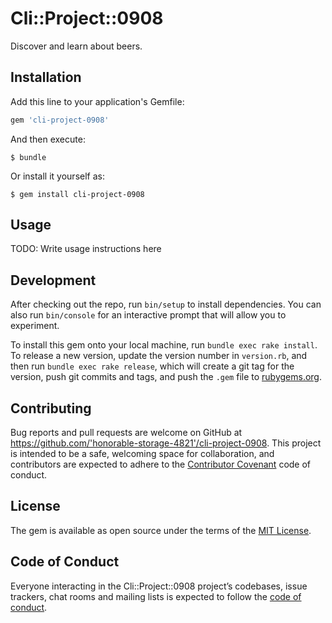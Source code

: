 # Cli::Project::0908

Discover and learn about beers.

## Installation

Add this line to your application's Gemfile:

```ruby
gem 'cli-project-0908'
```

And then execute:

    $ bundle

Or install it yourself as:

    $ gem install cli-project-0908

## Usage

TODO: Write usage instructions here

## Development

After checking out the repo, run `bin/setup` to install dependencies. You can also run `bin/console` for an interactive prompt that will allow you to experiment.

To install this gem onto your local machine, run `bundle exec rake install`. To release a new version, update the version number in `version.rb`, and then run `bundle exec rake release`, which will create a git tag for the version, push git commits and tags, and push the `.gem` file to [rubygems.org](https://rubygems.org).

## Contributing

Bug reports and pull requests are welcome on GitHub at https://github.com/'honorable-storage-4821'/cli-project-0908. This project is intended to be a safe, welcoming space for collaboration, and contributors are expected to adhere to the [Contributor Covenant](http://contributor-covenant.org) code of conduct.

## License

The gem is available as open source under the terms of the [MIT License](https://opensource.org/licenses/MIT).

## Code of Conduct

Everyone interacting in the Cli::Project::0908 project’s codebases, issue trackers, chat rooms and mailing lists is expected to follow the [code of conduct](https://github.com/'honorable-storage-4821'/cli-project-0908/blob/master/CODE_OF_CONDUCT.md).
